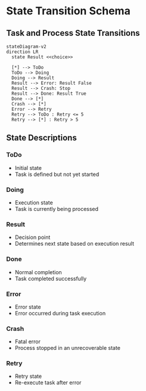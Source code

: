 # State Transition Schema

## Task and Process State Transitions

```mermaid
stateDiagram-v2
direction LR
  state Result <<choice>>

  [*] --> ToDo
  ToDo --> Doing
  Doing --> Result
  Result --> Error: Result False
  Result --> Crash: Stop
  Result --> Done: Result True
  Done --> [*]
  Crash --> [*]
  Error --> Retry
  Retry --> ToDo : Retry <= 5
  Retry --> [*] : Retry > 5
```

## State Descriptions

### ToDo
- Initial state
- Task is defined but not yet started

### Doing
- Execution state
- Task is currently being processed

### Result
- Decision point
- Determines next state based on execution result

### Done
- Normal completion
- Task completed successfully

### Error
- Error state
- Error occurred during task execution

### Crash
- Fatal error
- Process stopped in an unrecoverable state

### Retry
- Retry state
- Re-execute task after error 